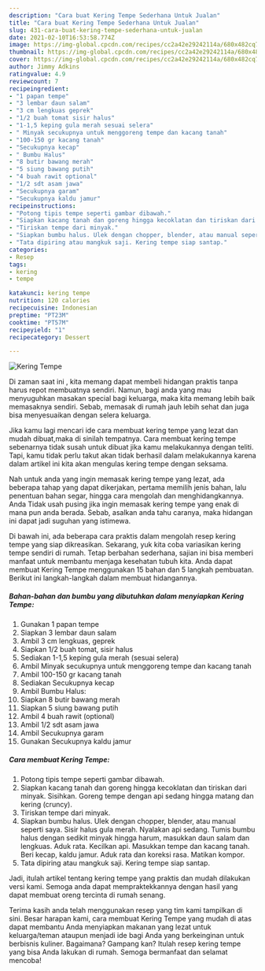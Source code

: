 ```yaml
---
description: "Cara buat Kering Tempe Sederhana Untuk Jualan"
title: "Cara buat Kering Tempe Sederhana Untuk Jualan"
slug: 431-cara-buat-kering-tempe-sederhana-untuk-jualan
date: 2021-02-10T16:53:58.774Z
image: https://img-global.cpcdn.com/recipes/cc2a42e29242114a/680x482cq70/kering-tempe-foto-resep-utama.jpg
thumbnail: https://img-global.cpcdn.com/recipes/cc2a42e29242114a/680x482cq70/kering-tempe-foto-resep-utama.jpg
cover: https://img-global.cpcdn.com/recipes/cc2a42e29242114a/680x482cq70/kering-tempe-foto-resep-utama.jpg
author: Jimmy Adkins
ratingvalue: 4.9
reviewcount: 7
recipeingredient:
- "1 papan tempe"
- "3 lembar daun salam"
- "3 cm lengkuas geprek"
- "1/2 buah tomat sisir halus"
- "1-1,5 keping gula merah sesuai selera"
- " Minyak secukupnya untuk menggoreng tempe dan kacang tanah"
- "100-150 gr kacang tanah"
- "Secukupnya kecap"
- " Bumbu Halus"
- "8 butir bawang merah"
- "5 siung bawang putih"
- "4 buah rawit optional"
- "1/2 sdt asam jawa"
- "Secukupnya garam"
- "Secukupnya kaldu jamur"
recipeinstructions:
- "Potong tipis tempe seperti gambar dibawah."
- "Siapkan kacang tanah dan goreng hingga kecoklatan dan tiriskan dari minyak. Sisihkan. Goreng tempe dengan api sedang hingga matang dan kering (cruncy)."
- "Tiriskan tempe dari minyak."
- "Siapkan bumbu halus. Ulek dengan chopper, blender, atau manual seperti saya. Sisir halus gula merah. Nyalakan api sedang. Tumis bumbu halus dengan sedikit minyak hingga harum, masukkan daun salam dan lengkuas. Aduk rata. Kecilkan api. Masukkan tempe dan kacang tanah. Beri kecap, kaldu jamur. Aduk rata dan koreksi rasa. Matikan kompor."
- "Tata dipiring atau mangkuk saji. Kering tempe siap santap."
categories:
- Resep
tags:
- kering
- tempe

katakunci: kering tempe 
nutrition: 120 calories
recipecuisine: Indonesian
preptime: "PT23M"
cooktime: "PT57M"
recipeyield: "1"
recipecategory: Dessert

---
```



![Kering Tempe](https://img-global.cpcdn.com/recipes/cc2a42e29242114a/680x482cq70/kering-tempe-foto-resep-utama.jpg)

Di zaman  saat ini , kita memang dapat membeli hidangan praktis tanpa harus repot membuatnya sendiri. Namun, bagi anda yang mau menyuguhkan masakan special bagi keluarga, maka kita memang lebih baik memasaknya sendiri. Sebab, memasak di rumah jauh lebih sehat dan juga bisa menyesuaikan dengan selera keluarga.

Jika kamu lagi mencari ide cara membuat kering tempe yang lezat dan mudah dibuat,maka di sinilah tempatnya. Cara membuat kering tempe  sebenarnya tidak susah untuk dibuat jika kamu melakukannya dengan teliti. Tapi, kamu tidak perlu takut akan tidak berhasil dalam melakukannya 
karena dalam artikel ini kita akan mengulas kering tempe dengan seksama.  



Nah untuk anda yang ingin memasak kering tempe yang lezat, ada beberapa tahap yang dapat dikerjakan, pertama memilih jenis bahan, lalu penentuan bahan segar, hingga cara mengolah dan menghidangkannya. Anda Tidak usah pusing jika ingin memasak kering tempe yang enak di mana pun anda berada. Sebab, asalkan anda  tahu caranya, maka hidangan ini dapat jadi suguhan yang istimewa.

Di bawah ini, ada beberapa cara praktis  dalam mengolah resep kering tempe yang siap dikreasikan. Sekarang, yuk kita coba variasikan kering tempe sendiri di rumah. Tetap berbahan sederhana, sajian ini bisa memberi manfaat untuk membantu menjaga kesehatan tubuh kita. Anda dapat membuat Kering Tempe menggunakan 15 bahan dan 5 langkah pembuatan. Berikut ini langkah-langkah dalam membuat hidangannya.

<!--inarticleads1-->

##### Bahan-bahan dan bumbu yang dibutuhkan dalam menyiapkan Kering Tempe:

1. Gunakan 1 papan tempe
1. Siapkan 3 lembar daun salam
1. Ambil 3 cm lengkuas, geprek
1. Siapkan 1/2 buah tomat, sisir halus
1. Sediakan 1-1,5 keping gula merah (sesuai selera)
1. Ambil  Minyak secukupnya untuk menggoreng tempe dan kacang tanah
1. Ambil 100-150 gr kacang tanah
1. Sediakan Secukupnya kecap
1. Ambil  Bumbu Halus:
1. Siapkan 8 butir bawang merah
1. Siapkan 5 siung bawang putih
1. Ambil 4 buah rawit (optional)
1. Ambil 1/2 sdt asam jawa
1. Ambil Secukupnya garam
1. Gunakan Secukupnya kaldu jamur




<!--inarticleads2-->

##### Cara membuat Kering Tempe:

1. Potong tipis tempe seperti gambar dibawah.
1. Siapkan kacang tanah dan goreng hingga kecoklatan dan tiriskan dari minyak. Sisihkan. Goreng tempe dengan api sedang hingga matang dan kering (cruncy).
1. Tiriskan tempe dari minyak.
1. Siapkan bumbu halus. Ulek dengan chopper, blender, atau manual seperti saya. Sisir halus gula merah. Nyalakan api sedang. Tumis bumbu halus dengan sedikit minyak hingga harum, masukkan daun salam dan lengkuas. Aduk rata. Kecilkan api. Masukkan tempe dan kacang tanah. Beri kecap, kaldu jamur. Aduk rata dan koreksi rasa. Matikan kompor.
1. Tata dipiring atau mangkuk saji. Kering tempe siap santap.




Jadi, itulah artikel tentang  kering tempe  yang praktis dan mudah dilakukan versi kami. Semoga anda dapat mempraktekkannya dengan hasil yang dapat membuat oreng tercinta di rumah senang. 

Terima kasih anda telah menggunakan resep yang tim kami tampilkan di sini. Besar harapan kami, cara membuat  Kering Tempe yang mudah di atas dapat membantu Anda menyiapkan makanan yang lezat untuk keluarga/teman ataupun menjadi ide bagi Anda yang berkeinginan untuk berbisnis kuliner. Bagaimana? Gampang kan? Itulah resep kering tempe yang bisa Anda lakukan di rumah. Semoga bermanfaat dan selamat mencoba!

